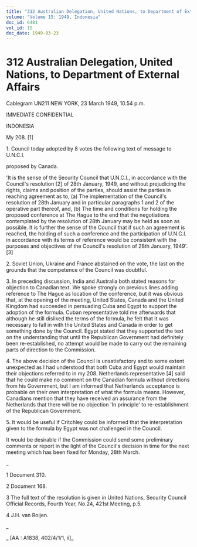 ```yaml
---
title: "312 Australian Delegation, United Nations, to Department of External Affairs"
volume: "Volume 15: 1949, Indonesia"
doc_id: 6481
vol_id: 15
doc_date: 1949-03-23
---
```


# 312 Australian Delegation, United Nations, to Department of External Affairs

Cablegram UN211 NEW YORK, 23 March 1949, 10.54 p.m.

IMMEDIATE CONFIDENTIAL

INDONESIA

My 208. [1]

1\. Council today adopted by 8 votes the following text of message to U.N.C.I.

proposed by Canada.

'It is the sense of the Security Council that U.N.C.I., in accordance with the Council's resolution [2] of 28th January, 1949, and without prejudicing the rights, claims and position of the parties, should assist the parties in reaching agreement as to, (a) The implementation of the Council's resolution of 28th January and in particular paragraphs 1 and 2 of the operative part thereof, and, (b) The time and conditions for holding the proposed conference at The Hague to the end that the negotiations contemplated by the resolution of 28th January may be held as soon as possible. It is further the sense of the Council that if such an agreement is reached, the holding of such a conference and the participation of U.N.C.I. in accordance with its terms of reference would be consistent with the purposes and objectives of the Council's resolution of 28th January, 1949'. [3]

2\. Soviet Union, Ukraine and France abstained on the vote, the last on the grounds that the competence of the Council was doubtful.

3\. In preceding discussion, India and Australia both stated reasons for objection to Canadian text. We spoke strongly on previous lines adding reference to The Hague as location of the conference, but it was obvious that, at the opening of the meeting, United States, Canada and the United Kingdom had succeeded in persuading Cuba and Egypt to support the adoption of the formula. Cuban representative told me afterwards that although he still disliked the terms of the formula, he felt that it was necessary to fall in with the United States and Canada in order to get something done by the Council. Egypt stated that they supported the text on the understanding that until the Republican Government had definitely been re-established, no attempt would be made to carry out the remaining parts of direction to the Commission.

4\. The above decision of the Council is unsatisfactory and to some extent unexpected as I had understood that both Cuba and Egypt would maintain their objections referred to in my 208. Netherlands representative [4] said that he could make no comment on the Canadian formula without directions from his Government, but I am informed that Netherlands acceptance is probable on their own interpretation of what the formula means. However, Canadians mention that they have received an assurance from the Netherlands that there will be no objection 'In principle' to re-establishment of the Republican Government.

5\. It would be useful if Critchley could be informed that the interpretation given to the formula by Egypt was not challenged in the Council.

It would be desirable if the Commission could send some preliminary comments or report in the light of the Council's decision in time for the next meeting which has been fixed for Monday, 28th March.

_

1 Document 310.

2 Document 168.

3 The full text of the resolution is given in United Nations, Security Council Official Records, Fourth Year, No.24, 421st Meeting, p.5.

4 J.H. van Roijen.

_

_ [AA : A1838, 402/4/1/1, ii]_
